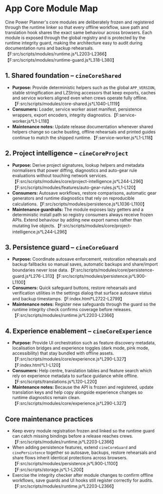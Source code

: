 # App Core Module Map

Cine Power Planner's core modules are deliberately frozen and registered through the
runtime linker so that every offline workflow, save path and translation hook shares
the exact same behaviour across browsers. Each module is exposed through the global
registry and is protected by the runtime integrity guard, making the architecture easy
to audit during documentation runs and backup rehearsals.【F:src/scripts/modules/runtime.js†L2203-L2366】【F:src/scripts/modules/runtime-guard.js†L318-L380】

## 1. Shared foundation – `cineCoreShared`
- **Purpose:** Provide deterministic helpers such as the global `APP_VERSION`, stable
  stringification and LZString accessors that keep exports, caches and service workers
  aligned even when crews operate fully offline.【F:src/scripts/modules/core-shared.js†L1040-L1119】
- **Consumers:** Loader, service worker asset manifest, persistence wrappers, export
  encoders, integrity diagnostics.【F:service-worker.js†L1-L118】
- **Maintenance notes:** Update release documentation whenever shared helpers change so
  cache busting, offline rehearsals and printed guides continue to match the shipped
  runtime.【F:service-worker.js†L1-L118】

## 2. Project intelligence – `cineCoreProject`
- **Purpose:** Derive project signatures, lookup helpers and metadata normalisers that
  power diffing, diagnostics and auto-gear rule evaluations without touching network
  services.【F:src/scripts/modules/core/project-intelligence.js†L244-L296】【F:src/scripts/modules/features/auto-gear-rules.js†L1-L120】
- **Consumers:** Autosave workflows, restore comparisons, automatic gear generators and
  runtime diagnostics that rely on reproducible calculations.【F:src/scripts/modules/persistence.js†L1036-L1100】
- **Maintenance guardrails:** The module exposes lazy getters and a deterministic install
  path so registry consumers always receive frozen APIs. Extend behaviour by adding new
  export names rather than mutating live objects.【F:src/scripts/modules/core/project-intelligence.js†L244-L296】

## 3. Persistence guard – `cineCoreGuard`
- **Purpose:** Coordinate autosave enforcement, restoration rehearsals and backup
  fallbacks so manual saves, automatic backups and share/import boundaries never lose
  data.【F:src/scripts/modules/core/persistence-guard.js†L276-L313】【F:src/scripts/modules/persistence.js†L900-L1100】
- **Consumers:** Quick safeguard buttons, restore rehearsals and verification utilities in
  the settings dialog that surface autosave status and backup timestamps.【F:index.html†L2722-L2799】
- **Maintenance notes:** Register new safeguards through the guard so the runtime integrity
  check confirms coverage before releases.【F:src/scripts/modules/runtime.js†L2203-L2366】

## 4. Experience enablement – `cineCoreExperience`
- **Purpose:** Provide UI orchestration such as feature discovery metadata, localisation
  bridges and experience toggles (dark mode, pink mode, accessibility) that stay bundled
  with offline assets.【F:src/scripts/modules/core/experience.js†L290-L327】【F:index.html†L1-L120】
- **Consumers:** Help centre, translation tables and feature search which rely on
  experience metadata to surface guidance while offline.【F:src/scripts/translations.js†L120-L220】
- **Maintenance notes:** Because the API is frozen and registered, update translation keys
  and help copy alongside experience changes so runtime diagnostics remain clean.【F:src/scripts/modules/core/experience.js†L290-L327】

## Core maintenance practices
- Keep every module registration frozen and linked so the runtime guard can catch missing
  bindings before a release reaches crews.【F:src/scripts/modules/runtime.js†L2203-L2366】
- When adding persistence features, extend `cineCoreGuard` and `cinePersistence` together so
  autosave, backups, restore rehearsals and share flows inherit identical protections across
  browsers.【F:src/scripts/modules/persistence.js†L900-L1100】【F:src/scripts/storage.js†L1-L200】
- Exercise the integrity checker after module changes to confirm offline workflows, save
  guards and UI hooks still register correctly for audits.【F:src/scripts/modules/runtime.js†L2203-L2366】
